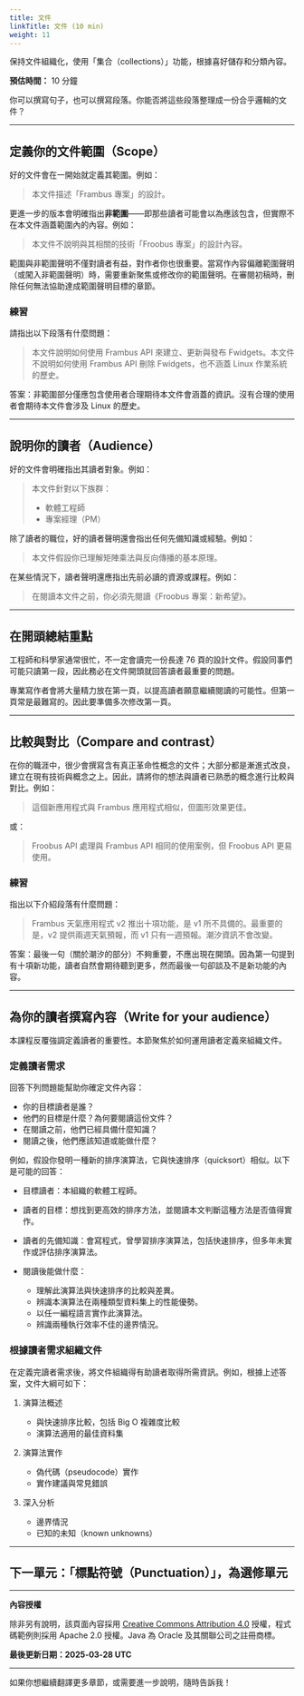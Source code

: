 ```yaml
---
title: 文件
linkTitle: 文件 (10 min)
weight: 11
---
```


保持文件組織化，使用「集合（collections）」功能，根據喜好儲存和分類內容。

**預估時間：** 10 分鐘

你可以撰寫句子，也可以撰寫段落。你能否將這些段落整理成一份合乎邏輯的文件？

---

## 定義你的文件範圍（Scope）

好的文件會在一開始就定義其範圍。例如：

> 本文件描述「Frambus 專案」的設計。

更進一步的版本會明確指出**非範圍**——即那些讀者可能會以為應該包含，但實際不在本文件涵蓋範圍內的內容。例如：

> 本文件不說明與其相關的技術「Froobus 專案」的設計內容。

範圍與非範圍聲明不僅對讀者有益，對作者你也很重要。當寫作內容偏離範圍聲明（或闖入非範圍聲明）時，需要重新聚焦或修改你的範圍聲明。在審閱初稿時，刪除任何無法協助達成範圍聲明目標的章節。

### 練習

請指出以下段落有什麼問題：

> 本文件說明如何使用 Frambus API 來建立、更新與發布 Fwidgets。本文件不說明如何使用 Frambus API 刪除 Fwidgets，也不涵蓋 Linux 作業系統的歷史。

答案：非範圍部分僅應包含使用者合理期待本文件會涵蓋的資訊。沒有合理的使用者會期待本文件會涉及 Linux 的歷史。

---

## 說明你的讀者（Audience）

好的文件會明確指出其讀者對象。例如：

> 本文件針對以下族群：
>
> * 軟體工程師
> * 專案經理（PM）

除了讀者的職位，好的讀者聲明還會指出任何先備知識或經驗。例如：

> 本文件假設你已理解矩陣乘法與反向傳播的基本原理。

在某些情況下，讀者聲明還應指出先前必讀的資源或課程。例如：

> 在閱讀本文件之前，你必須先閱讀《Froobus 專案：新希望》。

---

## 在開頭總結重點

工程師和科學家通常很忙，不一定會讀完一份長達 76 頁的設計文件。假設同事們可能只讀第一段，因此務必在文件開頭就回答讀者最重要的問題。

專業寫作者會將大量精力放在第一頁，以提高讀者願意繼續閱讀的可能性。但第一頁常是最難寫的。因此要準備多次修改第一頁。

---

## 比較與對比（Compare and contrast）

在你的職涯中，很少會撰寫含有真正革命性概念的文件；大部分都是漸進式改良，建立在現有技術與概念之上。因此，請將你的想法與讀者已熟悉的概念進行比較與對比。例如：

> 這個新應用程式與 Frambus 應用程式相似，但圖形效果更佳。

或：

> Froobus API 處理與 Frambus API 相同的使用案例，但 Froobus API 更易使用。

### 練習

指出以下介紹段落有什麼問題：

> Frambus 天氣應用程式 v2 推出十項功能，是 v1 所不具備的。最重要的是，v2 提供兩週天氣預報，而 v1 只有一週預報。潮汐資訊不會改變。

答案：最後一句（關於潮汐的部分）不夠重要，不應出現在開頭。因為第一句提到有十項新功能，讀者自然會期待聽到更多，然而最後一句卻談及不是新功能的內容。

---

## 為你的讀者撰寫內容（Write for your audience）

本課程反覆強調定義讀者的重要性。本節聚焦於如何運用讀者定義來組織文件。

### 定義讀者需求

回答下列問題能幫助你確定文件內容：

* 你的目標讀者是誰？
* 他們的目標是什麼？為何要閱讀這份文件？
* 在閱讀之前，他們已經具備什麼知識？
* 閱讀之後，他們應該知道或能做什麼？

例如，假設你發明一種新的排序演算法，它與快速排序（quicksort）相似。以下是可能的回答：

* 目標讀者：本組織的軟體工程師。
* 讀者的目標：想找到更高效的排序方法，並閱讀本文判斷這種方法是否值得實作。
* 讀者的先備知識：會寫程式，曾學習排序演算法，包括快速排序，但多年未實作或評估排序演算法。
* 閱讀後能做什麼：

  * 理解此演算法與快速排序的比較與差異。
  * 辨識本演算法在兩種類型資料集上的性能優勢。
  * 以任一編程語言實作此演算法。
  * 辨識兩種執行效率不佳的邊界情況。

### 根據讀者需求組織文件

在定義完讀者需求後，將文件組織得有助讀者取得所需資訊。例如，根據上述答案，文件大綱可如下：

1. 演算法概述

   * 與快速排序比較，包括 Big O 複雜度比較
   * 演算法適用的最佳資料集
2. 演算法實作

   * 偽代碼（pseudocode）實作
   * 實作建議與常見錯誤
3. 深入分析

   * 邊界情況
   * 已知的未知（known unknowns）

---

## 下一單元：「標點符號（Punctuation）」，為選修單元

---

**內容授權**

除非另有說明，該頁面內容採用 [Creative Commons Attribution 4.0](https://creativecommons.org/licenses/by/4.0) 授權，程式碼範例則採用 Apache 2.0 授權。Java 為 Oracle 及其關聯公司之註冊商標。

**最後更新日期：2025‑03‑28 UTC**

---

如果你想繼續翻譯更多章節，或需要進一步說明，隨時告訴我！
